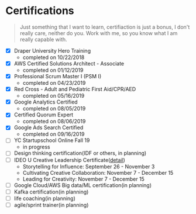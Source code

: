 # Certifications

> Just something that I want to learn, certifiaction is just a bonus, I don't really care, neither do you.
> Work with me, so you know what I am really capable with.

- [x] Draper University Hero Training
  - completed on 10/22/2018
- [x] AWS Certified Solutions Architect - Associate 
  - completed on 01/12/2019
- [x] Professional Scrum Master I (PSM I)
  - completed on 04/23/2019
- [x] Red Cross - Adult and Pediatric First Aid/CPR/AED
  - completed on 05/16/2019
- [x] Google Analytics Certified
  - completed on 08/05/2019
- [x] Certified Quorum Expert
  - completed on 08/06/2019
- [x] Google Ads Search Certified
  - completed on 09/16/2019
- [ ] YC Startupschool Online Fall 19
  - in progress
- [ ] Design thinking certification(IDF or others, in planning)
- [ ] IDEO U Creative Leadership Certificate([detail](https://www.ideou.com/pages/creative-leadership-certificate))
  - Storytelling for Influence: September 26 - November 3
  - Cultivating Creative Collaboration: November 7 - December 15
  - Leading for Creativity: November 7 - December 15
- [ ] Google Cloud/AWS Big data/ML certification(in planning)
- [ ] Kafka certification(in planning)
- [ ] life coaching(in planning)
- [ ] agile/sprint trainer(in planning)
